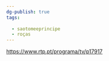```yaml
---
dg-publish: true
tags:
  
  - saotomeeprincipe
  - roças
---
```

https://www.rtp.pt/programa/tv/p17917

